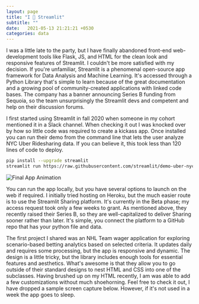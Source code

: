 ```yaml
---
layout: page
title: "I 💓 Streamlit"
subtitle: ""
date:   2021-05-13 21:21:21 +0530
categories: data
---
```


I was a little late to the party, but I have finally abandoned front-end web-development tools like Flask, JS, and HTML 
for the clean look and responsive features of Streamlit.  I couldn't be more satisfied with my decision. If you're unfamiliar,
Streamlit is a phenomenal open-source app framework for Data Analysis and Machine Learning. It's accessed through a Python Library 
that's simple to learn because of the great documentation and a growing pool of community-created applications with linked code bases. 
The company has a banner announcing Series B funding from Sequoia,
so the team unsurprisingly the Streamlit devs and competent and help on their discussion forums.

I first started using Streamlit in fall 2020 when someone in my cohort mentioned it in a Slack channel. When checking it out
I was knocked over by how so little code was required to create a kickass app. Once installed you can run their demo from the 
command line that lets the user analyze NYC Uber Ridesharing data. If you can believe it, this took less than 120 lines of code to deploy.

```sh
pip install --upgrade streamlit
streamlit run https://raw.githubusercontent.com/streamlit/demo-uber-nyc-pickups/master/streamlit_app.py
```


![Final App Animation](https://github.com/streamlit/streamlit/raw/develop/docs/_static/img/uber_horiz.gif "Final App Animation")

You can run the app locally, but you have several options to launch on the web if required. I initially tried hosting on Heroku, but 
the much easier route is to use the Streamlit Sharing platform. It's currently in the Beta phase; my access request took only a few weeks to grant.
As mentioned above, they recently raised their Series B, so they are well-capitalized to deliver Sharing sooner rather than later. It's simple, you
connect the platform to a GitHub repo that has your python file and data. 

The first project I shared was an NHL Team wager application for exploring scenario-based betting analytics based on selected criteria. It updates 
daily and requires some processing, but the app is responsive and dynamic. The design is a little tricky, but the library includes enough tools for
essential features and aesthetics. What's awesome is that they allow you to go outside of their standard designs to nest HTML and CSS into one of the subclasses.
Having brushed up on my HTML recently, I am was able to add a few customizations without much shoehorning.  Feel free to check it out, I have dropped a sample
screen capture below. However, if it's not used in a week the app goes to sleep.

